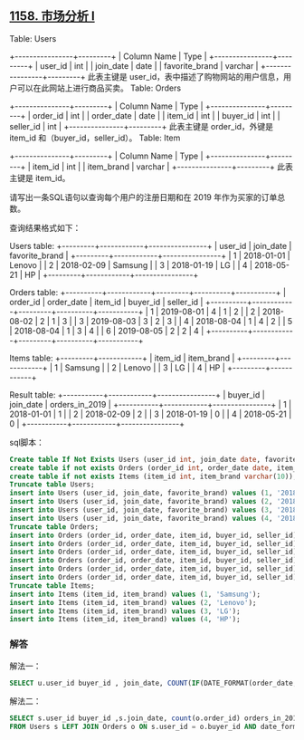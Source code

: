##  [1158. 市场分析 I](https://leetcode-cn.com/problems/market-analysis-i/)

Table: Users

+----------------+---------+
| Column Name    | Type    |
+----------------+---------+
| user_id        | int     |
| join_date      | date    |
| favorite_brand | varchar |
+----------------+---------+
此表主键是 user_id，表中描述了购物网站的用户信息，用户可以在此网站上进行商品买卖。
Table: Orders

+---------------+---------+
| Column Name   | Type    |
+---------------+---------+
| order_id      | int     |
| order_date    | date    |
| item_id       | int     |
| buyer_id      | int     |
| seller_id     | int     |
+---------------+---------+
此表主键是 order_id，外键是 item_id 和（buyer_id，seller_id）。
Table: Item

+---------------+---------+
| Column Name   | Type    |
+---------------+---------+
| item_id       | int     |
| item_brand    | varchar |
+---------------+---------+
此表主键是 item_id。


请写出一条SQL语句以查询每个用户的注册日期和在 2019 年作为买家的订单总数。

查询结果格式如下：

Users table:
+---------+------------+----------------+
| user_id | join_date  | favorite_brand |
+---------+------------+----------------+
| 1       | 2018-01-01 | Lenovo         |
| 2       | 2018-02-09 | Samsung        |
| 3       | 2018-01-19 | LG             |
| 4       | 2018-05-21 | HP             |
+---------+------------+----------------+

Orders table:
+----------+------------+---------+----------+-----------+
| order_id | order_date | item_id | buyer_id | seller_id |
+----------+------------+---------+----------+-----------+
| 1        | 2019-08-01 | 4       | 1        | 2         |
| 2        | 2018-08-02 | 2       | 1        | 3         |
| 3        | 2019-08-03 | 3       | 2        | 3         |
| 4        | 2018-08-04 | 1       | 4        | 2         |
| 5        | 2018-08-04 | 1       | 3        | 4         |
| 6        | 2019-08-05 | 2       | 2        | 4         |
+----------+------------+---------+----------+-----------+

Items table:
+---------+------------+
| item_id | item_brand |
+---------+------------+
| 1       | Samsung    |
| 2       | Lenovo     |
| 3       | LG         |
| 4       | HP         |
+---------+------------+

Result table:
+-----------+------------+----------------+
| buyer_id  | join_date  | orders_in_2019 |
+-----------+------------+----------------+
| 1         | 2018-01-01 | 1              |
| 2         | 2018-02-09 | 2              |
| 3         | 2018-01-19 | 0              |
| 4         | 2018-05-21 | 0              |
+-----------+------------+----------------+

sql脚本：

```sql
Create table If Not Exists Users (user_id int, join_date date, favorite_brand varchar(10));
create table if not exists Orders (order_id int, order_date date, item_id int, buyer_id int, seller_id int);
create table if not exists Items (item_id int, item_brand varchar(10));
Truncate table Users;
insert into Users (user_id, join_date, favorite_brand) values (1, '2018-01-01', 'Lenovo');
insert into Users (user_id, join_date, favorite_brand) values (2, '2018-02-09', 'Samsung');
insert into Users (user_id, join_date, favorite_brand) values (3, '2018-01-19', 'LG');
insert into Users (user_id, join_date, favorite_brand) values (4, '2018-05-21', 'HP');
Truncate table Orders;
insert into Orders (order_id, order_date, item_id, buyer_id, seller_id) values (1, '2019-08-01', 4, 1, 2);
insert into Orders (order_id, order_date, item_id, buyer_id, seller_id) values (2, '2018-08-02', 2, 1, 3);
insert into Orders (order_id, order_date, item_id, buyer_id, seller_id) values (3, '2019-08-03', 3, 2, 3);
insert into Orders (order_id, order_date, item_id, buyer_id, seller_id) values (4, '2018-08-04', 1, 4, 2);
insert into Orders (order_id, order_date, item_id, buyer_id, seller_id) values (5, '2018-08-04', 1, 3, 4);
insert into Orders (order_id, order_date, item_id, buyer_id, seller_id) values (6, '2019-08-05', 2, 2, 4);
Truncate table Items;
insert into Items (item_id, item_brand) values (1, 'Samsung');
insert into Items (item_id, item_brand) values (2, 'Lenovo');
insert into Items (item_id, item_brand) values (3, 'LG');
insert into Items (item_id, item_brand) values (4, 'HP');
```

### 解答

解法一：

```sql
SELECT u.user_id buyer_id , join_date, COUNT(IF(DATE_FORMAT(order_date,'%Y') = '2019', TRUE, NULL)) orders_in_2019 FROM Users u LEFT JOIN Orders o ON (u.user_id = o.buyer_id) GROUP BY u.user_id;
```

解法二：

```sql
SELECT s.user_id buyer_id ,s.join_date, count(o.order_id) orders_in_2019
FROM Users s LEFT JOIN Orders o	ON s.user_id = o.buyer_id AND date_format(o.order_date ,'%Y') = '2019'	GROUP BY s.user_id;
```

